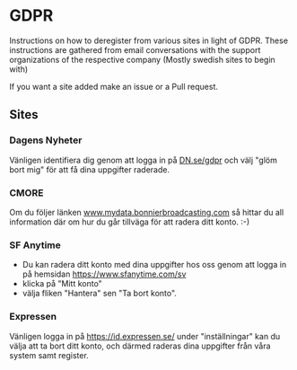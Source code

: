 # GDPR
Instructions on how to deregister from various sites in light of GDPR. These instructions are 
gathered from email conversations with the support organizations of the respective company (Mostly 
swedish sites to begin with) 

If you want a site added make an issue or a Pull request.

## Sites

### Dagens Nyheter
Vänligen identifiera dig genom att logga in på [DN.se/gdpr](http://DN.se/gdpr) och välj 
"glöm bort mig" för att få dina uppgifter raderade.

### CMORE
Om du följer länken www.mydata.bonnierbroadcasting.com så hittar du all information där om hur du 
går tillväga för att radera ditt konto. :-)

### SF Anytime
* Du kan radera ditt konto med dina uppgifter hos oss genom att logga in på hemsidan 
  https://www.sfanytime.com/sv 
* klicka på "Mitt konto" 
* välja fliken "Hantera" sen "Ta bort konto".

### Expressen
Vänligen logga in på https://id.expressen.se/ under "inställningar" kan du välja att ta bort ditt 
konto, och därmed raderas dina uppgifter från våra system samt register.
